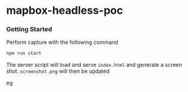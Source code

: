 mapbox-headless-poc
===================

### Getting Started

Perform capture with the following command

```sh
npm run start
```

The server script will load and serve `index.html` and generate a screen shot.   `screenshot.png` will then be updated

eg

